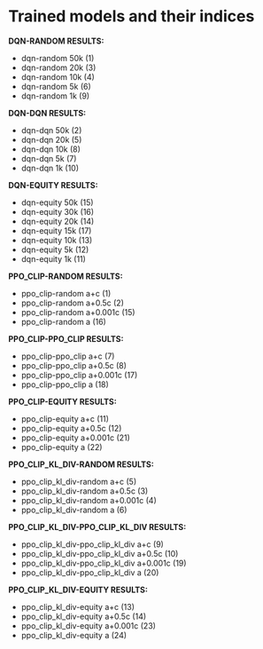 # Trained models and their indices

**DQN-RANDOM RESULTS:**
* dqn-random 50k (1)
* dqn-random 20k (3)
* dqn-random 10k (4)
* dqn-random 5k (6)
* dqn-random 1k (9)

**DQN-DQN RESULTS:**
* dqn-dqn 50k (2)
* dqn-dqn 20k (5)
* dqn-dqn 10k (8)
* dqn-dqn 5k (7)
* dqn-dqn 1k (10)

**DQN-EQUITY RESULTS:**
* dqn-equity 50k (15)
* dqn-equity 30k (16)
* dqn-equity 20k (14)
* dqn-equity 15k (17)
* dqn-equity 10k (13)
* dqn-equity 5k (12)
* dqn-equity 1k (11)



**PPO_CLIP-RANDOM RESULTS:**
* ppo_clip-random a+c (1)
* ppo_clip-random a+0.5c (2)
* ppo_clip-random a+0.001c (15)
* ppo_clip-random a (16)

**PPO_CLIP-PPO_CLIP RESULTS:**
* ppo_clip-ppo_clip a+c (7)
* ppo_clip-ppo_clip a+0.5c (8)
* ppo_clip-ppo_clip a+0.001c (17)
* ppo_clip-ppo_clip a (18)

**PPO_CLIP-EQUITY RESULTS:**
* ppo_clip-equity a+c (11)
* ppo_clip-equity a+0.5c (12)
* ppo_clip-equity a+0.001c (21)
* ppo_clip-equity a (22)

**PPO_CLIP_KL_DIV-RANDOM RESULTS:**
* ppo_clip_kl_div-random a+c (5)
* ppo_clip_kl_div-random a+0.5c (3)
* ppo_clip_kl_div-random a+0.001c (4)
* ppo_clip_kl_div-random a (6)

**PPO_CLIP_KL_DIV-PPO_CLIP_KL_DIV RESULTS:**
* ppo_clip_kl_div-ppo_clip_kl_div a+c (9)
* ppo_clip_kl_div-ppo_clip_kl_div a+0.5c (10)
* ppo_clip_kl_div-ppo_clip_kl_div a+0.001c (19)
* ppo_clip_kl_div-ppo_clip_kl_div a (20)

**PPO_CLIP_KL_DIV-EQUITY RESULTS:**
* ppo_clip_kl_div-equity a+c (13)
* ppo_clip_kl_div-equity a+0.5c (14)
* ppo_clip_kl_div-equity a+0.001c (23)
* ppo_clip_kl_div-equity a (24)
